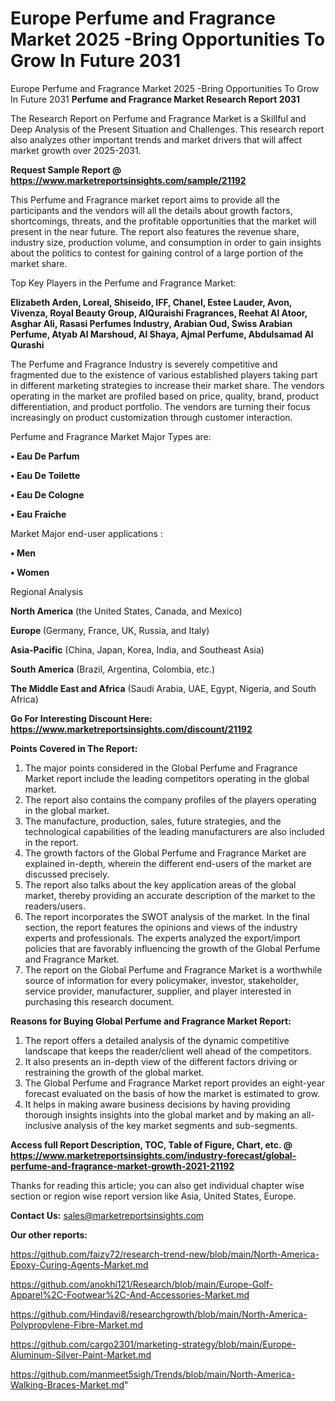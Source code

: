 # Europe Perfume and Fragrance Market 2025 -Bring Opportunities To Grow In Future 2031
 Europe Perfume and Fragrance Market 2025 -Bring Opportunities To Grow In Future 2031
<strong>Perfume and Fragrance Market Research Report 2031</strong>

The Research Report on Perfume and Fragrance Market is a Skillful and Deep Analysis of the Present Situation and Challenges. This research report also analyzes other important trends and market drivers that will affect market growth over 2025-2031.

<strong>Request Sample Report @ <a href=https://www.marketreportsinsights.com/sample/21192>https://www.marketreportsinsights.com/sample/21192</a></strong>

This Perfume and Fragrance market report aims to provide all the participants and the vendors will all the details about growth factors, shortcomings, threats, and the profitable opportunities that the market will present in the near future. The report also features the revenue share, industry size, production volume, and consumption in order to gain insights about the politics to contest for gaining control of a large portion of the market share.

Top Key Players in the Perfume and Fragrance Market:

<strong>Elizabeth Arden, Loreal, Shiseido, IFF, Chanel, Estee Lauder, Avon, Vivenza, Royal Beauty Group, AlQuraishi Fragrances, Reehat Al Atoor, Asghar Ali, Rasasi Perfumes Industry, Arabian Oud, Swiss Arabian Perfume, Atyab Al Marshoud, Al Shaya, Ajmal Perfume, Abdulsamad Al Qurashi</strong>

The Perfume and Fragrance Industry is severely competitive and fragmented due to the existence of various established players taking part in different marketing strategies to increase their market share. The vendors operating in the market are profiled based on price, quality, brand, product differentiation, and product portfolio. The vendors are turning their focus increasingly on product customization through customer interaction.

Perfume and Fragrance Market Major Types are:

<strong>• Eau De Parfum

• Eau De Toilette

• Eau De Cologne

• Eau Fraiche</strong>

Market Major end-user applications :

<strong>• Men

• Women</strong>

Regional Analysis

</u><strong><b>North America</b></strong> (the United States, Canada, and Mexico)

<strong><b>Europe </b></strong>(Germany, France, UK, Russia, and Italy)

<strong><b>Asia-Pacific</b></strong> (China, Japan, Korea, India, and Southeast Asia)

<strong><b>South America</b></strong> (Brazil, Argentina, Colombia, etc.)

<strong><b>The Middle East and Africa</b></strong> (Saudi Arabia, UAE, Egypt, Nigeria, and South Africa)

<strong>Go For Interesting Discount Here: <a href=https://www.marketreportsinsights.com/discount/21192>https://www.marketreportsinsights.com/discount/21192</a></strong>

<strong>Points Covered in The Report:</strong>
<ol>
  <li>The major points considered in the Global Perfume and Fragrance Market report include the leading competitors operating in the global market.</li>
  <li>The report also contains the company profiles of the players operating in the global market.</li>
  <li>The manufacture, production, sales, future strategies, and the technological capabilities of the leading manufacturers are also included in the report.</li>
  <li>The growth factors of the Global Perfume and Fragrance Market are explained in-depth, wherein the different end-users of the market are discussed precisely.</li>
  <li>The report also talks about the key application areas of the global market, thereby providing an accurate description of the market to the readers/users.</li>
  <li>The report incorporates the SWOT analysis of the market. In the final section, the report features the opinions and views of the industry experts and professionals. The experts analyzed the export/import policies that are favorably influencing the growth of the Global Perfume and Fragrance Market.</li>
  <li>The report on the Global Perfume and Fragrance Market is a worthwhile source of information for every policymaker, investor, stakeholder, service provider, manufacturer, supplier, and player interested in purchasing this research document.</li>
</ol>
<strong>Reasons for Buying Global Perfume and Fragrance Market Report:</strong>

<ol>
  <li>The report offers a detailed analysis of the dynamic competitive landscape that keeps the reader/client well ahead of the competitors.</li>
  <li>It also presents an in-depth view of the different factors driving or restraining the growth of the global market.</li>
  <li>The Global Perfume and Fragrance Market report provides an eight-year forecast evaluated on the basis of how the market is estimated to grow.</li>
  <li>It helps in making aware business decisions by having providing thorough insights insights into the global market and by making an all-inclusive analysis of the key market segments and sub-segments.</li>
</ol>
<strong>Access full Report Description, TOC, Table of Figure, Chart, etc. @ <a href=https://www.marketreportsinsights.com/industry-forecast/global-perfume-and-fragrance-market-growth-2021-21192>https://www.marketreportsinsights.com/industry-forecast/global-perfume-and-fragrance-market-growth-2021-21192</a></strong>


Thanks for reading this article; you can also get individual chapter wise section or region wise report version like Asia, United States, Europe.

<strong>Contact Us:</strong>
sales@marketreportsinsights.com

<strong>Our other reports:</strong>

<a href=https://github.com/faizy72/research-trend-new/blob/main/North-America-Epoxy-Curing-Agents-Market.md>https://github.com/faizy72/research-trend-new/blob/main/North-America-Epoxy-Curing-Agents-Market.md</a>

<a href=https://github.com/anokhi121/Research/blob/main/Europe-Golf-Apparel%2C-Footwear%2C-And-Accessories-Market.md>https://github.com/anokhi121/Research/blob/main/Europe-Golf-Apparel%2C-Footwear%2C-And-Accessories-Market.md</a>

<a href=https://github.com/Hindavi8/researchgrowth/blob/main/North-America-Polypropylene-Fibre-Market.md>https://github.com/Hindavi8/researchgrowth/blob/main/North-America-Polypropylene-Fibre-Market.md</a>

<a href=https://github.com/cargo2301/marketing-strategy/blob/main/Europe-Aluminum-Silver-Paint-Market.md>https://github.com/cargo2301/marketing-strategy/blob/main/Europe-Aluminum-Silver-Paint-Market.md</a>

<a href=https://github.com/manmeet5sigh/Trends/blob/main/North-America-Walking-Braces-Market.md>https://github.com/manmeet5sigh/Trends/blob/main/North-America-Walking-Braces-Market.md</a>"
